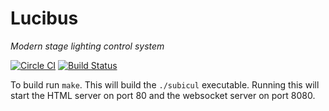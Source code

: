 # Lucibus

*Modern stage lighting control system*

[![Circle CI](https://circleci.com/gh/lucibus/lucibus.svg?style=svg)](https://circleci.com/gh/lucibus/lucibus)
[![Build Status](https://travis-ci.org/lucibus/lucibus.svg)](https://travis-ci.org/lucibus/lucibus)


To build run `make`. This will build the `./subicul` executable. Running
this will start the HTML server on port 80 and the websocket server on port
8080.
